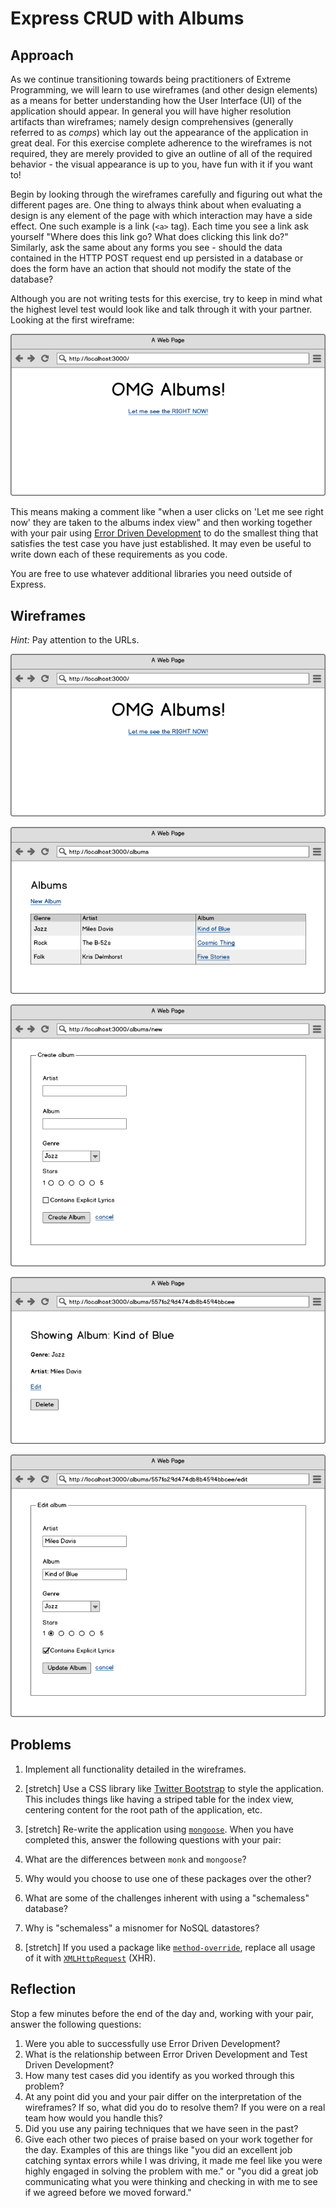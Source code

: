 # Express CRUD with Albums

## Approach

As we continue transitioning towards being practitioners of Extreme Programming, we will learn to use wireframes (and other design elements) as a means for better understanding how the User Interface (UI) of the application should appear. In general you will have higher resolution artifacts than wireframes; namely design comprehensives (generally referred to as _comps_) which lay out the appearance of the application in great deal. For this exercise complete adherence to the wireframes is not required, they are merely provided to give an outline of all of the required behavior - the visual appearance is up to you, have fun with it if you want to!

Begin by looking through the wireframes carefully and figuring out what the different pages are. One thing to always think about when evaluating a design is any element of the page with which interaction may have a side effect. One such example is a link (`<a>` tag). Each time you see a link ask yourself "Where does this link go? What does clicking this link do?" Similarly, ask the same about any forms you see - should the data contained in the HTTP POST request end up persisted in a database or does the form have an action that should not modify the state of the database?

Although you are not writing tests for this exercise, try to keep in mind what the highest level test would look like and talk through it with your partner. Looking at the first wireframe:

![](wireframes/album-root-path.png)

This means making a comment like "when a user clicks on 'Let me see right now' they are taken to the albums index view" and then working together with your pair using [Error Driven Development](http://www.halogenandtoast.com/error-driven-development/) to do the smallest thing that satisfies the test case you have just established. It may even be useful to write down each of these requirements as you code.

You are free to use whatever additional libraries you need outside of Express.

## Wireframes

_Hint:_ Pay attention to the URLs.

![](wireframes/album-root-path.png)

![](wireframes/album-index.png)

![](wireframes/album-new.png)

![](wireframes/album-show.png)

![](wireframes/album-edit.png)

## Problems

1. Implement all functionality detailed in the wireframes.
1. [stretch] Use a CSS library like [Twitter Bootstrap](http://getbootstrap.com/) to style the application. This includes things like having a striped table for the index view, centering content for the root path of the application, etc.
1. [stretch] Re-write the application using [`mongoose`](http://mongoosejs.com/docs/guide.html). When you have completed this, answer the following questions with your pair:
  1. What are the differences between `monk` and `mongoose`?
  1. Why would you choose to use one of these packages over the other?
  1. What are some of the challenges inherent with using a "schemaless" database?
  1. Why is "schemaless" a misnomer for NoSQL datastores?

1. [stretch] If you used a package like [`method-override`](https://github.com/expressjs/method-override), replace all usage of it with [`XMLHttpRequest`](https://developer.mozilla.org/en-US/docs/Web/API/XMLHttpRequest) (XHR).

## Reflection

Stop a few minutes before the end of the day and, working with your pair, answer the following questions:

1. Were you able to successfully use Error Driven Development?
1. What is the relationship between Error Driven Development and Test Driven Development?
1. How many test cases did you identify as you worked through this problem?
1. At any point did you and your pair differ on the interpretation of the wireframes? If so, what did you do to resolve them? If you were on a real team how would you handle this?
1. Did you use any pairing techniques that we have seen in the past?
1. Give each other two pieces of praise based on your work together for the day. Examples of this are things like "you did an excellent job catching syntax errors while I was driving, it made me feel like you were highly engaged in solving the problem with me." or "you did a great job communicating what you were thinking and checking in with me to see if we agreed before we moved forward."
